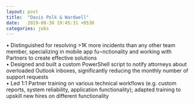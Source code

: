 ```yaml
---
layout: post
title:  "Davis Polk & Wardwell"
date:   2019-08-30 19:45:31 +0530
categories: jobs
---
```

• Distinguished for resolving >1K more incidents than any other team member, specializing in mobile app fu¬nctionality and working with Partners to create effective solutions<br>
•	Designed and built a custom PowerShell script to notify attorneys about overloaded Outlook inboxes, significantly reducing the monthly number of support requests<br>
•	Led 1:1 Partner training on various technical workflows (e.g. custom reports, system reliability, application functionality); adapted training to upskill new hires on different functionality<br>

